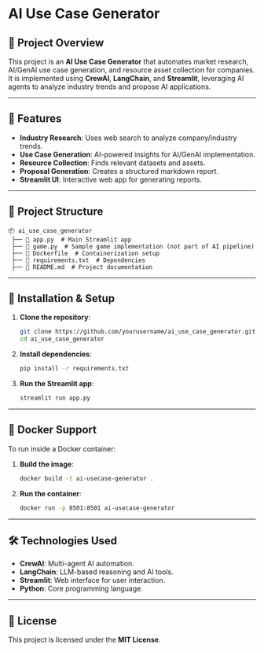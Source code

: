 # AI Use Case Generator

## 📌 Project Overview
This project is an **AI Use Case Generator** that automates market research, AI/GenAI use case generation, and resource asset collection for companies. It is implemented using **CrewAI**, **LangChain**, and **Streamlit**, leveraging AI agents to analyze industry trends and propose AI applications.

---

## 🚀 Features
- **Industry Research**: Uses web search to analyze company/industry trends.
- **Use Case Generation**: AI-powered insights for AI/GenAI implementation.
- **Resource Collection**: Finds relevant datasets and assets.
- **Proposal Generation**: Creates a structured markdown report.
- **Streamlit UI**: Interactive web app for generating reports.

---

## 📂 Project Structure
```
📦 ai_use_case_generator
 ├── 📄 app.py  # Main Streamlit app
 ├── 📄 game.py  # Sample game implementation (not part of AI pipeline)
 ├── 📄 Dockerfile  # Containerization setup
 ├── 📄 requirements.txt  # Dependencies
 ├── 📄 README.md  # Project documentation
```

---

## 📌 Installation & Setup
1. **Clone the repository**:
   ```bash
   git clone https://github.com/yourusername/ai_use_case_generator.git
   cd ai_use_case_generator
   ```

2. **Install dependencies**:
   ```bash
   pip install -r requirements.txt
   ```

3. **Run the Streamlit app**:
   ```bash
   streamlit run app.py
   ```

---

## 🐳 Docker Support
To run inside a Docker container:
1. **Build the image**:
   ```bash
   docker build -t ai-usecase-generator .
   ```
2. **Run the container**:
   ```bash
   docker run -p 8501:8501 ai-usecase-generator
   ```

---

## 🛠 Technologies Used
- **CrewAI**: Multi-agent AI automation.
- **LangChain**: LLM-based reasoning and AI tools.
- **Streamlit**: Web interface for user interaction.
- **Python**: Core programming language.

---

## 📜 License
This project is licensed under the **MIT License**.

